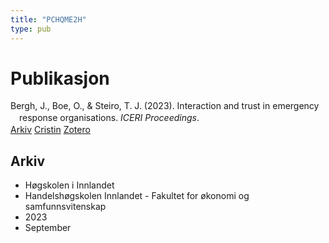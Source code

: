 ```yaml
---
title: "PCHQME2H"
type: pub
---
```

<h1>Publikasjon</h1>
<article id="csl-bib-container-PCHQME2H" class="csl-bib-container">
  <div class="csl-bib-body" style="line-height: 1.35; padding-left: 1em; text-indent:-1em;">
  <div class="csl-entry">Bergh, J., Boe, O., &amp; Steiro, T. J. (2023). Interaction and trust in emergency response organisations. <i>ICERI Proceedings</i>.</div>
</div>
  <div class="csl-bib-buttons">
    <a href="#taxonomy-article-PCHQME2H" class="csl-bib-button">Arkiv</a>
    <a href alt="Cristin URL" class="csl-bib-button">Cristin</a>
    <a href alt="Zotero URL" class="csl-bib-button">Zotero</a>
  </div>
  <div id="csl-bib-meta-container-PCHQME2H"></div>
</article>
<div id="csl-bib-meta-PCHQME2H" class="csl-bib-meta">
  <article id="taxonomy-article-PCHQME2H" class="taxonomy-article">
    <h1>Arkiv</h1>
    <ul>
      <li>Høgskolen i Innlandet</li>
      <li>Handelshøgskolen Innlandet - Fakultet for økonomi og samfunnsvitenskap</li>
      <li>2023</li>
      <li>September</li>
    </ul>
  </article>
</div>
